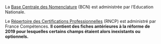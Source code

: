 La [Base Centrale des Nomenclature](https://infocentre.pleiade.education.fr/bcn/) (BCN) est administrée par l’Education Nationale.

Le [Répertoire des Certifications Professionnelles](https://www.francecompetences.fr/recherche_certificationprofessionnelle/) (RNCP) est administré par France Compétences. **Il contient des fiches antérieures à la réforme de 2019 pour lesquelles certains champs étaient alors inexistants ou optionnels.**
